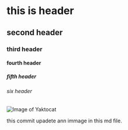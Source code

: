 # this is header 
## second header                                  
### third header 
#### fourth header
##### fifth header
###### six header 
![Image of Yaktocat](https://octodex.github.com/images/yaktocat.png)

this commit upadete ann immage in this md file.
